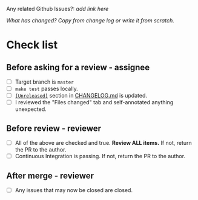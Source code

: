 Any related Github Issues?: _add link here_ 

_What has changed? Copy from change log or write it from scratch._

# Check list

## Before asking for a review - assignee

- [ ] Target branch is `master`
- [ ] `make test` passes locally.
- [ ] [`[Unreleased]`](../blob/master/CHANGELOG.md#unreleased) section in [CHANGELOG.md](../blob/master/CHANGELOG.md) is updated.
- [ ] I reviewed the "Files changed" tab and self-annotated anything unexpected.

## Before review - reviewer

- [ ] All of the above are checked and true. **Review ALL items.** If not, return the PR to the author.
- [ ] Continuous Integration is passing. If not, return the PR to the author.

## After merge - reviewer

- [ ] Any issues that may now be closed are closed.